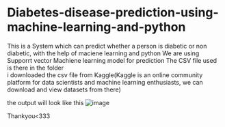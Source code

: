 # Diabetes-disease-prediction-using-machine-learning-and-python

This is a System which can predict whether a person is diabetic or non diabetic, with the help of maciene learning and python
We are using Supporrt vector Machiene learning model for prediction
The CSV file used is there in the folder\
i downloaded the csv file from Kaggle(Kaggle is an online community platform for data scientists and machine learning enthusiasts, we can download and view datasets from there)

the output will look like this
![image](https://user-images.githubusercontent.com/99634911/178238091-4be93fc5-3550-4fb1-b69b-5ea92f83618e.png)


Thankyou<333
